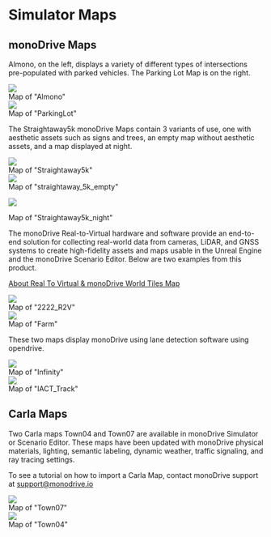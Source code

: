 # Simulator Maps

## monoDrive Maps

Almono, on the left, displays a variety of different types of intersections pre-populated with parked vehicles. The Parking Lot Map is on the right.

<div class ='multi_img_container'>

<div>
<img class="height_only" src="../img_maps/almono.png"/>
<div class="img_content_color"> Map of "Almono"</div>
</div>

<div>
<img class="height_only" src="../img_maps/parking_lot_map.png"/>
<div class="img_content_color"> Map of "ParkingLot"</div>
</div>

</div>

The Straightaway5k monoDrive Maps contain 3 variants of use, one with aesthetic assets such as signs and trees, an empty map without aesthetic assets, and a map displayed at night. 

<div class ='multi_img_container'>

<div>
<img class="height_only" src="../img_maps/straightaway.png"/>
<div class="img_content_color"> Map of "Straightaway5k"</div>
</div>

<div>
<img class="height_only" src="../img_maps/empty_straight.png"/>
<div class="img_content_color"> Map of "straightaway_5k_empty"</div>
</div>

</div>

<p class="img_container_with_tag">
<img class="height_only" src="../img/lights.png"/>
<div class="img_content_color"> Map of "Straightaway5k_night"</div>
</p>

The monoDrive Real-to-Virtual hardware and software provide an end-to-end solution for collecting real-world data from cameras, LiDAR, and GNSS systems to create high-fidelity assets and maps usable in the Unreal Engine and the monoDrive Scenario Editor. Below are two examples from this product.

[About Real To Virtual & monoDrive World Tiles Map](../r2v/about.md)

<div class ='multi_img_container'>

<div>
<img class="height_only" src="../img_maps/2222_map.png"/>
<div class="img_content_color"> Map of "2222_R2V"</div>
</div>

<div>
<img class="height_only" src="../img_maps/farm_map.png"/>
<div class="img_content_color"> Map of "Farm"</div>
</div>

</div>

These two maps display monoDrive using lane detection software using opendrive. 

<div class ='multi_img_container'>

<div>
<img class="height_only" src="../img_maps/infinity.png"/>
<div class="img_content_color"> Map of "Infinity"</div>
</div>

<div>
<img class="height_only" src="../img_maps/loop_map.png"/>
<div class="img_content_color"> Map of "IACT_Track"</div>
</div>

</div>


## Carla Maps

Two Carla maps Town04 and Town07 are available in monoDrive Simulator or Scenario Editor. These maps have been updated with monoDrive physical materials, lighting, semantic labeling, dynamic weather, traffic signaling, and ray tracing settings.

To see a tutorial on how to import a Carla Map, contact monoDrive support at support@monodrive.io

<div class ='multi_img_container'>

<div>
<img class="height_only" src="../../imgs/tractor.png"/>
<div class="img_content_color"> Map of "Town07"</div>
</div>

<div>
<img class="height_only" src="../../imgs/town.png"/>
<div class="img_content_color"> Map of "Town04"</div>
</div>

</div>

<p>&nbsp;</p>